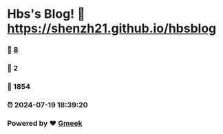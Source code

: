 # Hbs's Blog! :link: https://shenzh21.github.io/hbsblog 
### :page_facing_up: [8](https://shenzh21.github.io/hbsblog/tag.html) 
### :speech_balloon: 2 
### :hibiscus: 1854 
### :alarm_clock: 2024-07-19 18:39:20 
### Powered by :heart: [Gmeek](https://github.com/Meekdai/Gmeek)
